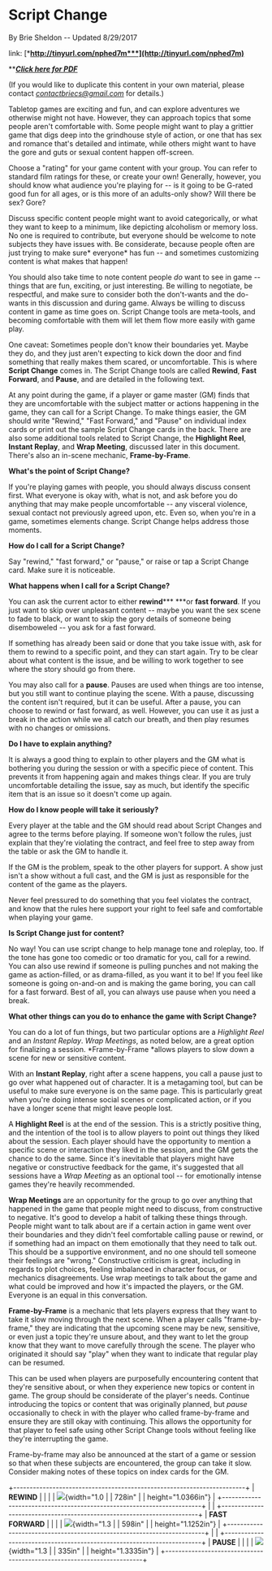 # Script Change

By Brie Sheldon -- Updated 8/29/2017

link: [***http://tinyurl.com/nphed7m***](http://tinyurl.com/nphed7m)**

**[***Click here for PDF***](https://drive.google.com/open?id=0B4NeVVvF0b9INHpYdnZrMnZPS1U)

(If you would like to duplicate this content in your own material, please contact
[*contactbriecs\@gmail.com*](mailto:contactbriecs@gmail.com) for details.)

Tabletop games are exciting and fun, and can explore adventures we otherwise might not have. However, they can approach topics that some people aren't comfortable with. Some people might want to play a grittier game that digs deep into the grindhouse style of action, or one that has sex and romance that's detailed and intimate, while others might want to have the gore and guts or sexual content happen off-screen.

Choose a "rating" for your game content with your group. You can refer to standard film ratings for these, or create your own! Generally, however, you should know what audience you're playing for -- is it going to be G-rated good fun for all ages, or is this more of an adults-only show? Will there be sex? Gore?

Discuss specific content people might want to avoid categorically, or what they want to keep to a minimum, like depicting alcoholism or memory loss. No one is required to contribute, but everyone should be welcome
to note subjects they have issues with. Be considerate, because people often are just trying to make sure* everyone* has fun -- and sometimes customizing content is what makes that happen!

You should also take time to note content people *do* want to see in game -- things that are fun, exciting, or just interesting. Be willing to negotiate, be respectful, and make sure to consider both the don't-wants and the do-wants in this discussion and during game. Always be willing to discuss content in game as time goes on. Script Change tools are meta-tools, and becoming comfortable with them will let them flow more easily with game play.

One caveat: Sometimes people don't know their boundaries yet. Maybe they do, and they just aren't expecting to kick down the door and find something that really makes them scared, or uncomfortable. This is where **Script Change** comes in. The Script Change tools are called **Rewind**, **Fast Forward**, and **Pause**, and are detailed in the following text.

At any point during the game, if a player or game master (GM) finds that they are uncomfortable with the subject matter or actions happening in the game, they can call for a Script Change. To make things easier, the
GM should write "Rewind," "Fast Forward," and "Pause" on individual index cards or print out the sample Script Change cards in the back. There are also some additional tools related to Script Change, the **Highlight Reel**, **Instant Replay**, and **Wrap Meeting**, discussed later in this document. There's also an in-scene mechanic, **Frame-by-Frame**.

**What's the point of Script Change?**

If you're playing games with people, you should always discuss consent first. What everyone is okay with, what is not, and ask before you do anything that may make people uncomfortable -- any visceral violence, sexual contact not previously agreed upon, etc. Even so, when you're in a game, sometimes elements change. Script Change helps address those moments.

**How do I call for a Script Change?**

Say "rewind," "fast forward," or "pause," or raise or tap a Script Change card. Make sure it is noticeable.

**What happens when I call for a Script Change?**

You can ask the current actor to either **rewind***** ***or **fast forward**. If you just want to skip over unpleasant content -- maybe you want the sex scene to fade to black, or want to skip the gory details of
someone being disemboweled -- you ask for a fast forward.

If something has already been said or done that you take issue with, ask for them to rewind to a specific point, and they can start again. Try to be clear about what content is the issue, and be willing to work together to see where the story should go from there.

You may also call for a **pause**. Pauses are used when things are too intense, but you still want to continue playing the scene. With a pause, discussing the content isn\'t required, but it can be useful. After a pause, you can choose to rewind or fast forward, as well. However, you can use it as just a break in the action while we all catch our breath, and then play resumes with no changes or omissions.

**Do I have to explain anything?**

It is always a good thing to explain to other players and the GM what is bothering you during the session or with a specific piece of content. This prevents it from happening again and makes things clear. If you are
truly uncomfortable detailing the issue, say as much, but identify the specific item that is an issue so it doesn't come up again.

**How do I know people will take it seriously?**

Every player at the table and the GM should read about Script Changes and agree to the terms before playing. If someone won't follow the rules, just explain that they're violating the contract, and feel free to step away from the table or ask the GM to handle it.

If the GM is the problem, speak to the other players for support. A show just isn't a show without a full cast, and the GM is just as responsible for the content of the game as the players.

Never feel pressured to do something that you feel violates the contract, and know that the rules here support your right to feel safe and comfortable when playing your game.

**Is Script Change just for content?**

No way! You can use script change to help manage tone and roleplay, too. If the tone has gone too comedic or too dramatic for you, call for a rewind. You can also use rewind if someone is pulling punches and not making the game as action-filled, or as drama-filled, as you want it to be! If you feel like someone is going on-and-on and is making the game boring, you can call for a fast forward. Best of all, you can always use pause when you need a break.

**What other things can you do to enhance the game with Script Change?**

You can do a lot of fun things, but two particular options are a *Highlight Reel* and an *Instant Replay*. *Wrap Meetings*, as noted below, are a great option for finalizing a session. *Frame-by-Frame *allows players to slow down a scene for new or sensitive content.

With an **Instant Replay**, right after a scene happens, you call a pause just to go over what happened out of character. It is a metagaming tool, but can be useful to make sure everyone is on the same page. This is particularly great when you're doing intense social scenes or complicated action, or if you have a longer scene that might leave people lost.

A **Highlight Reel** is at the end of the session. This is a strictly positive thing, and the intention of the tool is to allow players to point out things they liked about the session. Each player should have the opportunity to mention a specific scene or interaction they liked in the session, and the GM gets the chance to do the same. Since it's inevitable that players might have negative or constructive feedback for the game, it's suggested that all sessions have a *Wrap Meeting* as an optional tool -- for emotionally intense games they're heavily recommended.

**Wrap Meetings** are an opportunity for the group to go over anything that happened in the game that people might need to discuss, from constructive to negative. It's good to develop a habit of talking these things through. People might want to talk about are if a certain action in game went over their boundaries and they didn't feel comfortable calling pause or rewind, or if something had an impact on them emotionally that they need to talk out. This should be a supportive environment, and no one should tell someone their feelings are "wrong." Constructive criticism is great, including in regards to plot choices, feeling imbalanced in character focus, or mechanics disagreements. Use wrap meetings to talk about the game and what could be improved and how it's impacted the players, or the GM. Everyone is an equal in this conversation.

**Frame-by-Frame** is a mechanic that lets players express that they want to take it slow moving through the next scene. When a player calls "frame-by-frame," they are indicating that the upcoming scene may be new, sensitive, or even just a topic they're unsure about, and they want to let the group know that they want to move carefully through the scene. The player who originated it should say "play" when they want to indicate that regular play can be resumed.

This can be used when players are purposefully encountering content that they're sensitive about, or when they experience new topics or content in game. The group should be considerate of the player's needs. Continue introducing the topics or content that was originally planned, but *pause* occasionally to check in with the player who called frame-by-frame and ensure they are still okay with continuing. This allows the opportunity for that player to feel safe using other Script Change tools without feeling like they're interrupting the game.

Frame-by-frame may also be announced at the start of a game or session so that when these subjects are encountered, the group can take it slow. Consider making notes of these topics on index cards for the GM.

+-----------------------------------------------------------------------+
| **REWIND**                                                            |
|                                                                       |
| ![](Pictures/10000201000001F40000029B9A2C8C8736A8B18D.png){width="1.0 |
| 728in"                                                                |
| height="1.0366in"}                                                    |
+-----------------------------------------------------------------------+
|                                                                       |
+-----------------------------------------------------------------------+
| **FAST FORWARD**                                                      |
|                                                                       |
| ![](Pictures/10000201000001000000010097A2377A0424C80C.png){width="1.3 |
| 598in"                                                                |
| height="1.1252in"}                                                    |
+-----------------------------------------------------------------------+
|                                                                       |
+-----------------------------------------------------------------------+
| **PAUSE**                                                             |
|                                                                       |
| ![](Pictures/100002010000008000000080EF5573AE2B45CF9A.png){width="1.3 |
| 335in"                                                                |
| height="1.3335in"}                                                    |
+-----------------------------------------------------------------------+

